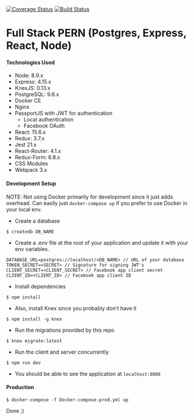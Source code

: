 [![Coverage Status](https://coveralls.io/repos/github/raunofreiberg/blackford/badge.svg?branch=master)](https://coveralls.io/github/raunofreiberg/blackford?branch=master)
[![Build Status](https://travis-ci.org/raunofreiberg/blackford.svg?branch=master)](https://travis-ci.org/raunofreiberg/blackford)

# Full Stack PERN (Postgres, Express, React, Node)

#### Technologies Used

- Node: 8.9.x
- Express: 4.15.x
- KnexJS: 0.13.x
- PostgreSQL: 9.6.x
- Docker CE
- Nginx
- PassportJS with JWT for authentication
  - Local authentication
  - Facebook OAuth
- React: 15.6.x
- Redux: 3.7.x
- Jest 21.x
- React-Router: 4.1.x
- Redux-Form: 6.8.x
- CSS Modules
- Webpack 3.x


#### Development Setup

NOTE: Not using Docker primarily for development since it just adds overhead. Can easily just `docker-compose up` if you prefer to use Docker in your local env.

* Create a database

```
$ createdb DB_NAME
```

* Create a .env file at the root of your application and update it with your env variables.

```
DATABASE_URL=postgres://localhost/<DB_NAME> // URL of your database
TOKEN_SECRET=<SECRET> // Signature for signing JWT's
CLIENT_SECRET=<CLIENT_SECRET> // Facebook app client secret
CLIENT_ID=<CLIENT_ID> // Facebook app client ID
```

* Install dependencies

```
$ npm install
```

* Also, install Knex since you probably don't have it

```
$ npm install -g knex
```

* Run the migrations provided by this repo

```
$ knex migrate:latest
```

* Run the client and server concurrently

```
$ npm run dev
```

* You should be able to see the application at `localhost:8080`


#### Production

```
$ docker-compose -f Docker-compose.prod.yml up
```

Done ;)

